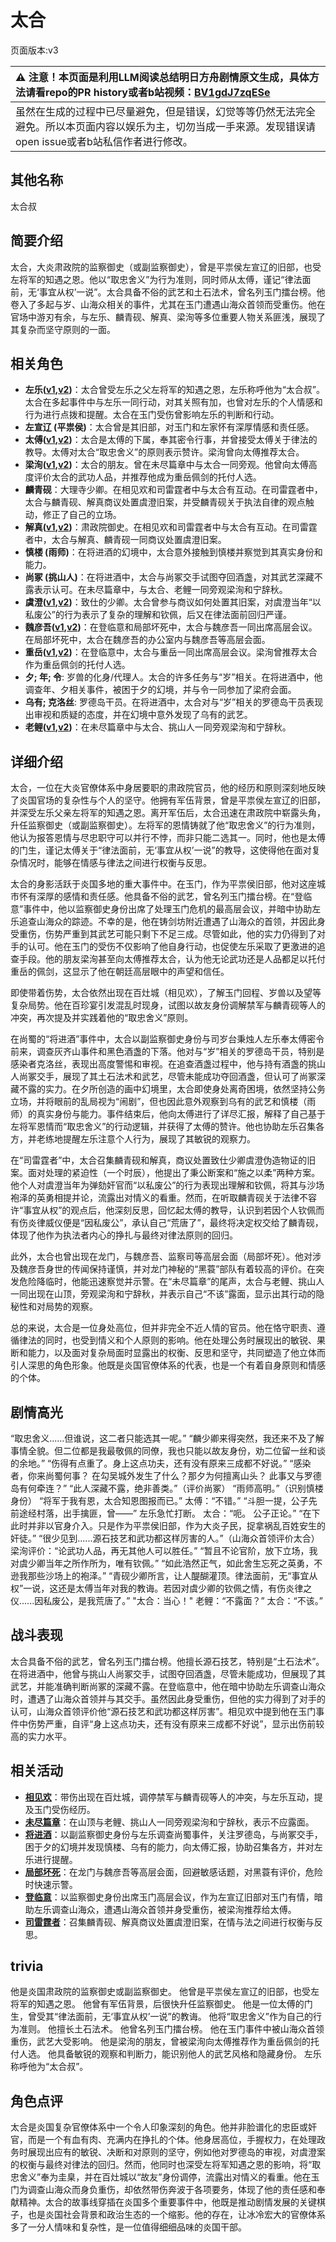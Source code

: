 # 太合
页面版本:v3
 

| :warning: 注意！本页面是利用LLM阅读总结明日方舟剧情原文生成，具体方法请看repo的PR history或者b站视频：[BV1gdJ7zqESe](https://www.bilibili.com/video/BV1gdJ7zqESe/)         |
|:----------------------------|
| 虽然在生成的过程中已尽量避免，但是错误，幻觉等等仍然无法完全避免。所以本页面内容以娱乐为主，切勿当成一手来源。发现错误请open issue或者b站私信作者进行修改。|



## 其他名称
太合叔
## 简要介绍
太合，大炎肃政院的监察御史（或副监察御史），曾是平祟侯左宣辽的旧部，也受左将军的知遇之恩。他以“取忠舍义”为行为准则，同时师从太傅，谨记“律法面前，无‘事宜从权’一说”。太合具备不俗的武艺和土石法术，曾名列玉门擂台榜。他卷入了多起与岁、山海众相关的事件，尤其在玉门遭遇山海众首领而受重伤。他在官场中游刃有余，与左乐、麟青砚、解真、梁洵等多位重要人物关系匪浅，展现了其复杂而坚守原则的一面。
## 相关角色
-   **左乐([v1](../chars/char_4121_zuole.md),[v2](char_4121_zuole.md))**：太合曾受左乐之父左将军的知遇之恩，左乐称呼他为“太合叔”。太合在多起事件中与左乐一同行动，对其关照有加，也曾对左乐的个人情感和行为进行点拨和提醒。太合在玉门受伤曾影响左乐的判断和行动。
-   **左宣辽 (平祟侯)**：太合曾是其旧部，对玉门和左家怀有深厚情感和责任感。
-   **太傅([v1](../chars/extended_char_tai_fu.md),[v2](extended_char_tai_fu.md))**：太合是太傅的下属，奉其密令行事，并曾接受太傅关于律法的教导。太傅对太合“取忠舍义”的原则表示赞许。梁洵曾向太傅推荐太合。
-   **梁洵([v1](../chars/extended_char_liang_xun.md),[v2](extended_char_liang_xun.md))**：太合的朋友。曾在未尽篇章中与太合一同旁观。他曾向太傅高度评价太合的武功人品，并推荐他成为重岳佩剑的托付人选。
-   **麟青砚**：大理寺少卿。在相见欢和司雷霆者中与太合有互动。在司雷霆者中，太合与麟青砚、解真商议处置虞澄旧案，并受麟青砚关于执法自律的观点触动，修正了自己的立场。
-   **解真([v1](../chars/extended_char_jie_zhen.md),[v2](extended_char_jie_zhen.md))**：肃政院御史。在相见欢和司雷霆者中与太合有互动。在司雷霆者中，太合与解真、麟青砚一同商议处置虞澄旧案。
-   **慎楼 (雨师)**：在将进酒的幻境中，太合意外接触到慎楼并察觉到其真实身份和能力。
-   **尚冢 (挑山人)**：在将进酒中，太合与尚冢交手试图夺回酒盏，对其武艺深藏不露表示认可。在未尽篇章中，与太合、老鲤一同旁观梁洵和宁辞秋。
-   **虞澄([v1](../chars/extended_char_yu_cheng.md),[v2](extended_char_yu_cheng.md))**：致仕的少卿。太合曾参与商议如何处置其旧案，对虞澄当年“以私废公”的行为表示了复杂的理解和钦佩，后又在律法面前回归严谨。
-   **魏彦吾([v1](../chars/extended_char_wei_yan_wu.md),[v2](extended_char_wei_yan_wu.md))**：在登临意和局部坏死中，太合与魏彦吾一同出席高层会议。在局部坏死中，太合在魏彦吾的办公室内与魏彦吾等高层会面。
-   **重岳([v1](../chars/char_2024_chyue.md),[v2](char_2024_chyue.md))**：在登临意中，太合与重岳一同出席高层会议。梁洵曾推荐太合作为重岳佩剑的托付人选。
-   **夕; 年; 令**: 岁兽的化身/代理人。太合的许多任务与“岁”相关。在将进酒中，他调查年、夕相关事件，被困于夕的幻境，并与令一同参加了梁府会面。
-   **乌有; 克洛丝**: 罗德岛干员。在将进酒中，太合对与“岁”相关的罗德岛干员表现出审视和质疑的态度，并在幻境中意外发现了乌有的武艺。
-   **老鲤([v1](../chars/char_322_lmlee.md),[v2](char_322_lmlee.md))**：在未尽篇章中与太合、挑山人一同旁观梁洵和宁辞秋。
## 详细介绍
太合，一位在大炎官僚体系中身居要职的肃政院官员，他的经历和原则深刻地反映了炎国官场的复杂性与个人的坚守。他拥有军伍背景，曾是平祟侯左宣辽的旧部，并深受左乐父亲左将军的知遇之恩。离开军伍后，太合迅速在肃政院中崭露头角，升任监察御史（或副监察御史）。左将军的恩情铸就了他“取忠舍义”的行为准则，他认为报答恩情与尽忠职守可以并行不悖，而非只能二选其一。同时，他也是太傅的门生，谨记太傅关于“律法面前，无‘事宜从权’一说”的教导，这使得他在面对复杂情况时，能够在情感与律法之间进行权衡与反思。

太合的身影活跃于炎国多地的重大事件中。在玉门，作为平祟侯旧部，他对这座城市怀有深厚的感情和责任感。他具备不俗的武艺，曾名列玉门擂台榜。在“登临意”事件中，他以监察御史身份出席了处理玉门危机的最高层会议，并暗中协助左乐追查山海众的踪迹。不幸的是，他在铸剑坊附近遭遇了山海众的首领，并因此身受重伤，伤势严重到其武艺可能只剩下不足三成。尽管如此，他的实力仍得到了对手的认可。他在玉门的受伤不仅影响了他自身行动，也促使左乐采取了更激进的追查手段。他的朋友梁洵甚至向太傅推荐太合，认为他无论武功还是人品都足以托付重岳的佩剑，这显示了他在朝廷高层眼中的声望和信任。

即使带着伤势，太合依然出现在百灶城（相见欢），了解玉门回程、岁兽以及望等复杂局势。他在百珍宴引发混乱时现身，试图以故友身份调解禁军与麟青砚等人的冲突，再次提及并实践着他的“取忠舍义”原则。

在尚蜀的“将进酒”事件中，太合以副监察御史身份与司岁台秉烛人左乐奉太傅密令前来，调查灰齐山事件和黑色酒盏的下落。他对与“岁”相关的罗德岛干员，特别是感染者克洛丝，表现出高度警惕和审视。在追查酒盏过程中，他与持有酒盏的挑山人尚冢交手，展现了其土石法术和武艺，尽管未能成功夺回酒盏，但认可了尚冢深藏不露的实力。在夕所创造的画中幻境里，太合即使身处离奇困境，依然坚持公务立场，并将眼前的乱局视为“闹剧”，但也因此意外观察到乌有的武艺和慎楼（雨师）的真实身份与能力。事件结束后，他向太傅进行了详尽汇报，解释了自己基于左将军恩情而“取忠舍义”的行动逻辑，并获得了太傅的赞许。他也协助左乐召集各方，并老练地提醒左乐注意个人行为，展现了其敏锐的观察力。

在“司雷霆者”中，太合召集麟青砚和解真，商议处置致仕少卿虞澄伪造物证的旧案。面对处理的紧迫性（一个时辰），他提出了秉公断案和“施之以柔”两种方案。他个人对虞澄当年为弹劾奸官而“以私废公”的行为表现出理解和钦佩，将其与沙场袍泽的英勇相提并论，流露出对情义的看重。然而，在听取麟青砚关于法律不容许“事宜从权”的观点后，他深刻反思，回忆起太傅的教导，认识到若因个人钦佩而有伤炎律威仪便是“因私废公”，承认自己“荒唐了”，最终将决定权交给了麟青砚，体现了他作为执法者内心的挣扎与最终对律法原则的回归。

此外，太合也曾出现在龙门，与魏彦吾、监察司等高层会面（局部坏死）。他对涉及魏彦吾身世的传闻保持谨慎，并对龙门神秘的“黑蓑”部队有着较高的评价。在突发危险降临时，他能迅速察觉并示警。在“未尽篇章”的尾声，太合与老鲤、挑山人一同出现在山顶，旁观梁洵和宁辞秋，并表示自己“不该”露面，显示出其行动的隐秘性和对局势的观察。

总的来说，太合是一位身处高位，但并非完全不近人情的官员。他在恪守职责、遵循律法的同时，也受到情义和个人原则的影响。他在处理公务时展现出的敏锐、果断和能力，以及面对复杂局面时显露出的权衡、反思和坚守，共同塑造了他立体而引人深思的角色形象。他既是炎国官僚体系的代表，也是一个有着自身原则和情感的个体。
## 剧情高光
“取忠舍义......但谁说，这二者只能选其一呢。”
“麟少卿来得突然，我还来不及了解事情全貌。但二位都是我最敬佩的同僚，我也只能以故友身份，劝二位留一丝和谈的余地。”
“伤得有点重了。身上这点功夫，还有没有原来三成都不好说。”
“感染者，你来尚蜀何事？ 在勾吴城外发生了什么？那夕为何擅离山头？ 此事又与罗德岛有何牵连？”
“此人深藏不露，绝非善类。”（评价尚冢）
“雨师高明。”（识别慎楼身份）
“将军于我有恩，太合知恩图报而已。” 太傅：“不错。”
“斗胆一提，公子先前途经村落，出手擒匪，曾——” 左乐急忙打断。 太合：“呃。 公子正论。”
“在下此时并非以官身介入。只是作为平祟侯旧部，作为大炎子民，捉拿祸乱百姓安生的奸徒。”
“很少见到......源石技艺和武功都这样厉害的人。”（山海众首领评价太合）
梁洵评价：“论武功人品，再无其他人可以胜任。”
“暂且不论官阶，放下立场，我对虞少卿当年之所作所为，唯有钦佩。”
“如此浩然正气，如此舍生忘死之英勇，不逊我那些沙场上的袍泽。”
“青砚少卿所言，让人醍醐灌顶。律法面前，无“事宜从权”一说，这还是太傅当年对我的教诲。若因对虞少卿的钦佩之情，有伤炎律之仪......因私废公，是我荒唐了。”
"太合：当心！"
老鲤：“不露面？” 太合：“不该。”
## 战斗表现
太合具备不俗的武艺，曾名列玉门擂台榜。他擅长源石技艺，特别是“土石法术”。在将进酒中，他曾与挑山人尚冢交手，试图夺回酒盏，尽管未能成功，但展现了其武艺，并能准确判断尚冢的深藏不露。在登临意中，他在暗中协助左乐调查山海众时，遭遇了山海众首领并与其交手。虽然因此身受重伤，但他的实力得到了对手的认可，山海众首领评价他“源石技艺和武功都这样厉害”。相见欢中提到他在玉门事件中伤势严重，自评“身上这点功夫，还有没有原来三成都不好说”，显示出伤前较高的实力水平。
## 相关活动
-   **[相见欢](../stories/act40side.md)**：带伤出现在百灶城，调停禁军与麟青砚等人的冲突，与左乐互动，提及玉门受伤经历。
-   **[未尽篇章](../stories/act11mini.md)**：在山顶与老鲤、挑山人一同旁观梁洵和宁辞秋，表示不应露面。
-   **[将进酒](../stories/act15side.md)**：以副监察御史身份与左乐调查尚蜀事件，关注罗德岛，与尚冢交手，困于夕的幻境并发现慎楼、乌有的能力，向太傅汇报，协助召集各方，并对左乐进行提醒。
-   **[局部坏死](../stories/main_6.md)**：在龙门与魏彦吾等高层会面，回避敏感话题，对黑蓑有评价，危险时快速示警。
-   **[登临意](../stories/act23side.md)**：以监察御史身份出席玉门高层会议，作为左宣辽旧部对玉门有情，暗助左乐调查山海众，遭遇山海众首领并身受重伤，被梁洵推荐给太傅。
-   **[司雷霆者](../stories/story_leizi_set_1.md)**：召集麟青砚、解真商议处置虞澄旧案，在情与法之间进行权衡与反思。
## trivia
他是炎国肃政院的监察御史或副监察御史。
他曾是平祟侯左宣辽的旧部，也受左将军的知遇之恩。
他曾有军伍背景，后很快升任监察御史。
他是一位太傅的门生，曾受其“律法面前，无‘事宜从权’一说”的教诲。
他将“取忠舍义”作为自己的行为准则。
他擅长土石法术。
他曾名列玉门擂台榜。
他在玉门事件中被山海众首领重伤，武艺大受影响。
他是梁洵的朋友，曾被梁洵向太傅推荐作为重岳佩剑的托付人选。
他具备敏锐的观察和判断力，能识别他人的武艺风格和隐藏身份。
左乐称呼他为“太合叔”。
## 角色点评
太合是炎国复杂官僚体系中一个令人印象深刻的角色。他并非脸谱化的忠臣或奸官，而是一个有血有肉、充满内在挣扎的个体。他身居高位，手握权力，在处理政务时展现出应有的敏锐、决断和对原则的坚守，例如他对罗德岛的审视，对虞澄案的权衡与最终对律法的回归。然而，他同时也深受左将军知遇之恩的影响，将“取忠舍义”奉为圭臬，并在百灶城以“故友”身份调停，流露出对情义的看重。他在玉门为调查山海众而身负重伤，却依然带伤奔波于各项要务，体现了他的责任感和奉献精神。太合的故事线穿插在炎国多个重要事件中，他既是推动剧情发展的关键棋子，也是炎国社会背景和政治生态的一个缩影。他的存在，让冰冷宏大的官僚体系多了一分人情味和复杂性，是一位值得细细品味的炎国干部。